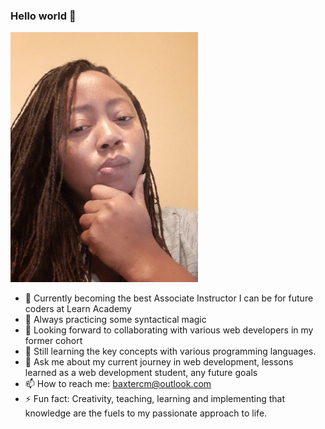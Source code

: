 ### Hello world 👋 
<img src="greeter.gif" width=300 align=0 auto>

- 🔭 Currently becoming the best Associate Instructor I can be for future coders at Learn Academy
- 🌱 Always practicing some syntactical magic
- 👯 Looking forward to collaborating with various web developers in my former cohort
- 🤔 Still learning the key concepts with various programming languages.
- 💬 Ask me about my current journey in web development, lessons learned as a web development student, any future goals
- 📫 How to reach me: baxtercm@outlook.com
- ⚡ Fun fact: Creativity, teaching, learning and implementing that knowledge are the fuels to my passionate approach to life.

